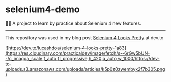 # selenium4-demo
👨‍🎓 A project to learn by practice about Selenium 4 new features.

---

This repository was used in my blog post [Selenium 4 Looks Pretty](https://dev.to/lucashdoa/selenium-4-looks-pretty-1a83) at dev.to

![https://dev.to/lucashdoa/selenium-4-looks-pretty-1a83](https://res.cloudinary.com/practicaldev/image/fetch/s--6rGw5bUN--/c_imagga_scale,f_auto,fl_progressive,h_420,q_auto,w_1000/https://dev-to-uploads.s3.amazonaws.com/uploads/articles/k5p0z0zwembyx2f7b305.png)

